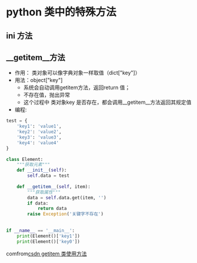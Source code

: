 # python 类中的特殊方法

## __ini__ 方法

## __getitem__方法
- 作用： 类对象可以像字典对象一样取值（dict["key"]）
- 用法：object["key"] 
  - 系统会自动调用getitem方法，返回return 值；
  - 不存在值，抛出异常
  - 这个过程中 类对象key  是否存在，都会调用__getitem__方法返回其规定值
- 编程:
```python
test = {
    'key1': 'value1',
    'key2': 'value2',
    'key3': 'value3',
    'key4': 'value4'
}
 
class Element:
    """获取元素"""
    def __init__(self):
        self.data = test
 
    def __getitem__(self, item):
        """获取属性"""
        data = self.data.get(item, '')
        if data:
            return data
        raise Exception('关键字不存在')
 
 
if __name__ == '__main__':
    print(Element()['key1'])
    print(Element()['key0'])
```
comfrom[csdn getitem 类使用方法](https://blog.csdn.net/fz1992092500/article/details/123126524)